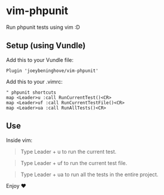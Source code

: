vim-phpunit
===========

Run phpunit tests using vim :D

## Setup (using Vundle)

Add this to your Vundle file:

`Plugin 'joeybeninghove/vim-phpunit'`

Add this to your .vimrc:

```
" phpunit shortcuts
map <Leader>u :call RunCurrentTest()<CR>
map <Leader>uf :call RunCurrentTestFile()<CR>
map <Leader>ua :call RunAllTests()<CR>
```

## Use

Inside vim:

> Type Leader + u to run the current test.

> Type Leader + uf to run the current test file.

> Type Leader + ua to run all the tests in the entire project.

Enjoy :heart:
